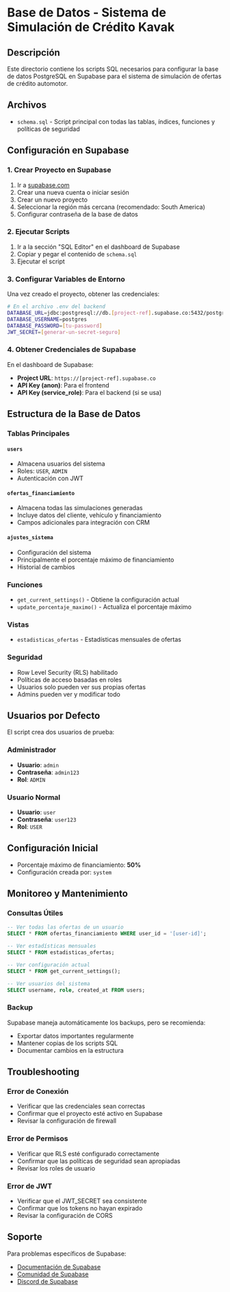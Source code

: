 # Base de Datos - Sistema de Simulación de Crédito Kavak

## Descripción

Este directorio contiene los scripts SQL necesarios para configurar la base de datos PostgreSQL en Supabase para el sistema de simulación de ofertas de crédito automotor.

## Archivos

- `schema.sql` - Script principal con todas las tablas, índices, funciones y políticas de seguridad

## Configuración en Supabase

### 1. Crear Proyecto en Supabase

1. Ir a [supabase.com](https://supabase.com)
2. Crear una nueva cuenta o iniciar sesión
3. Crear un nuevo proyecto
4. Seleccionar la región más cercana (recomendado: South America)
5. Configurar contraseña de la base de datos

### 2. Ejecutar Scripts

1. Ir a la sección "SQL Editor" en el dashboard de Supabase
2. Copiar y pegar el contenido de `schema.sql`
3. Ejecutar el script

### 3. Configurar Variables de Entorno

Una vez creado el proyecto, obtener las credenciales:

```bash
# En el archivo .env del backend
DATABASE_URL=jdbc:postgresql://db.[project-ref].supabase.co:5432/postgres
DATABASE_USERNAME=postgres
DATABASE_PASSWORD=[tu-password]
JWT_SECRET=[generar-un-secret-seguro]
```

### 4. Obtener Credenciales de Supabase

En el dashboard de Supabase:
- **Project URL**: `https://[project-ref].supabase.co`
- **API Key (anon)**: Para el frontend
- **API Key (service_role)**: Para el backend (si se usa)

## Estructura de la Base de Datos

### Tablas Principales

#### `users`
- Almacena usuarios del sistema
- Roles: `USER`, `ADMIN`
- Autenticación con JWT

#### `ofertas_financiamiento`
- Almacena todas las simulaciones generadas
- Incluye datos del cliente, vehículo y financiamiento
- Campos adicionales para integración con CRM

#### `ajustes_sistema`
- Configuración del sistema
- Principalmente el porcentaje máximo de financiamiento
- Historial de cambios

### Funciones

- `get_current_settings()` - Obtiene la configuración actual
- `update_porcentaje_maximo()` - Actualiza el porcentaje máximo

### Vistas

- `estadisticas_ofertas` - Estadísticas mensuales de ofertas

### Seguridad

- Row Level Security (RLS) habilitado
- Políticas de acceso basadas en roles
- Usuarios solo pueden ver sus propias ofertas
- Admins pueden ver y modificar todo

## Usuarios por Defecto

El script crea dos usuarios de prueba:

### Administrador
- **Usuario**: `admin`
- **Contraseña**: `admin123`
- **Rol**: `ADMIN`

### Usuario Normal
- **Usuario**: `user`
- **Contraseña**: `user123`
- **Rol**: `USER`

## Configuración Inicial

- Porcentaje máximo de financiamiento: **50%**
- Configuración creada por: `system`

## Monitoreo y Mantenimiento

### Consultas Útiles

```sql
-- Ver todas las ofertas de un usuario
SELECT * FROM ofertas_financiamiento WHERE user_id = '[user-id]';

-- Ver estadísticas mensuales
SELECT * FROM estadisticas_ofertas;

-- Ver configuración actual
SELECT * FROM get_current_settings();

-- Ver usuarios del sistema
SELECT username, role, created_at FROM users;
```

### Backup

Supabase maneja automáticamente los backups, pero se recomienda:
- Exportar datos importantes regularmente
- Mantener copias de los scripts SQL
- Documentar cambios en la estructura

## Troubleshooting

### Error de Conexión
- Verificar que las credenciales sean correctas
- Confirmar que el proyecto esté activo en Supabase
- Revisar la configuración de firewall

### Error de Permisos
- Verificar que RLS esté configurado correctamente
- Confirmar que las políticas de seguridad sean apropiadas
- Revisar los roles de usuario

### Error de JWT
- Verificar que el JWT_SECRET sea consistente
- Confirmar que los tokens no hayan expirado
- Revisar la configuración de CORS

## Soporte

Para problemas específicos de Supabase:
- [Documentación de Supabase](https://supabase.com/docs)
- [Comunidad de Supabase](https://github.com/supabase/supabase/discussions)
- [Discord de Supabase](https://discord.supabase.com)






